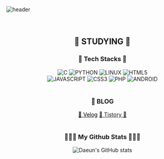 ![header](https://capsule-render.vercel.app/api?type=slice&color=gradient&height=160&section=header&text=Hi!%20I'm%20Daeun!&fontAlign=50&fontAlignY=70&fontSize=90&fontColor=000000)
<br><br><br>

## <p align=center>🍒 STUDYING 🍒</p>
### <p align=center>📖 Tech Stacks 📖</p>
<div align=center>
<img alt="C" src ="https://img.shields.io/badge/C-A8B9CC.svg?&style=for-the-badge&logo=C&style=plastic&logoColor=white"/> <img alt="PYTHON" src ="https://img.shields.io/badge/PYTHON-3776AB.svg?&style=for-the-badge&logo=PYTHON&style=plastic&logoColor=white"/> <img alt="LINUX" src ="https://img.shields.io/badge/LINUX-FCC624.svg?&style=for-the-badge&logo=LINUX&style=plastic&logoColor=white"/> <img alt="HTML5" src ="https://img.shields.io/badge/HTML5-E34F26.svg?&style=for-the-badge&logo=HTML5&style=plastic&logoColor=white"/><br> <img alt="JAVASCRIPT" src ="https://img.shields.io/badge/JAVASCRIPT-F7DF1E.svg?&style=for-the-badge&logo=JAVASCRIPT&style=plastic&logoColor=white"/> <img alt="CSS3" src ="https://img.shields.io/badge/CSS3-1572B6.svg?&style=for-the-badge&logo=CSS3&style=plastic&logoColor=white"/> <img alt="PHP" src ="https://img.shields.io/badge/PHP-777BB4.svg?&style=for-the-badge&logo=PHP&style=plastic&logoColor=white"/> <img alt="ANDROID" src ="https://img.shields.io/badge/ANDROID STUDIO-3DDC84.svg?&style=for-the-badge&logo=ANDROID STUDIO&style=plastic&logoColor=white"/>
</div>
<br>

### <p align=center>📌 BLOG</p>
<div align=center>
  <a href="https://velog.io/@namdaeun" style="color:black">🤍 Velog</a>
  <a href="https://dacoding.tistory.com">🤍 Tistory 🤍</a>
<br>
<br/>
 
<h3 align="center">👩🏻‍💻 My Github Stats 👩🏻‍💻</h3>
<div align="center">
  
![Daeun's GitHub stats](https://github-readme-stats.vercel.app/api?username=namdaeun&show_icons=true&theme=rose)
</div>
